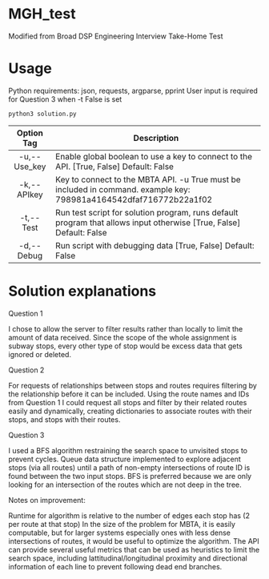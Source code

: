 # MGH_test
Modified from Broad DSP Engineering Interview Take-Home Test

# Usage
Python requirements: json, requests, argparse, pprint
User input is required for Question 3 when -t False is set
```
python3 solution.py 
```

Option Tag | Description
:-:        | ---
-u,--Use_key | Enable global boolean to use a key to connect to the API. [True, False] Default: False
-k,--APIkey | Key to connect to the MBTA API. -u True must be included in command. example key: 798981a4164542dfaf716772b22a1f02
-t,--Test |Run test script for solution program, runs default program that allows input otherwise [True, False] Default: False
-d,--Debug |Run script with debugging data [True, False] Default: False
   

# Solution explanations
Question 1 

I chose to allow the server to filter results rather than locally to limit the amount of data received. Since the scope of the whole assignment is subway stops, every other type of stop would be excess data that gets ignored or deleted. 

Question 2 

For requests of relationships between stops and routes requires filtering by the relationship before it can be included. Using the route names and IDs from Question 1 I could request all stops and filter by their related routes easily and dynamically, creating dictionaries to associate routes with their stops, and stops with their routes.  

Question 3

I used a BFS algorithm restraining the search space to unvisited stops to prevent cycles. Queue data structure implemented to explore adjacent stops (via all routes) until a path of non-empty intersections of route ID is found between the two input stops. BFS is preferred because we are only looking for an intersection of the routes which are not deep in the tree. 

Notes on improvement: 

Runtime for algorithm is relative to the number of edges each stop has (2 per route at that stop)
In the size of the problem for MBTA, it is easily computable, but for larger systems especially ones with less dense intersections of routes, it would be useful to optimize the algorithm. The API can provide several useful metrics that can be used as heuristics to limit the search space, including lattitudinal/longitudinal proximity and directional information of each line to prevent following dead end branches. 




